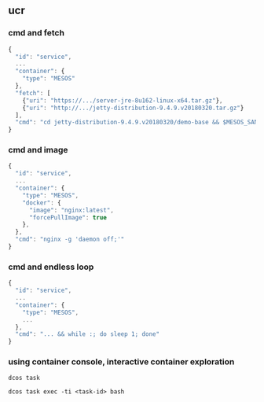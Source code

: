 ## ucr

### cmd and fetch

```js
{
  "id": "service",
  ...
  "container": {
    "type": "MESOS"
  },
  "fetch": [
    {"uri": "https://.../server-jre-8u162-linux-x64.tar.gz"},
    {"uri": "http://.../jetty-distribution-9.4.9.v20180320.tar.gz"}
  ],
  "cmd": "cd jetty-distribution-9.4.9.v20180320/demo-base && $MESOS_SANDBOX/jdk1.8.0_162/bin/java -jar ../start.jar"
}
```

### cmd and image

```js
{
  "id": "service",
  ...
  "container": {
    "type": "MESOS",
    "docker": {
      "image": "nginx:latest",
      "forcePullImage": true
    },
  },
  "cmd": "nginx -g 'daemon off;'"
}
```

### cmd and endless loop

```js
{
  "id": "service",
  ...
  "container": {
    "type": "MESOS",
    ...
  },
  "cmd": "... && while :; do sleep 1; done"
}
```

### using container console, interactive container exploration


```console
dcos task
```

```console
dcos task exec -ti <task-id> bash
```

